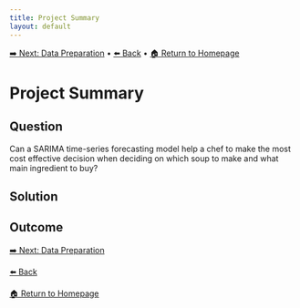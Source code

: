 ```yaml
---
title: Project Summary
layout: default
---
```

[➡️ Next: Data Preparation]({{site.baseurl}}/Data-Preparation) • [⬅️ Back]({{site.baseurl}}/Project-Background) • [🏠 Return to Homepage]({{site.baseurl}}/index)

# Project Summary

## Question
Can a SARIMA time-series forecasting model help a chef to make the most cost effective decision when deciding on which soup to make and what main ingredient to buy?

## Solution

## Outcome

[➡️ Next: Data Preparation]({{site.baseurl}}/Data-Preparation)

[⬅️ Back]({{site.baseurl}}/Project-Background)

[🏠 Return to Homepage]({{site.baseurl}}/index)
